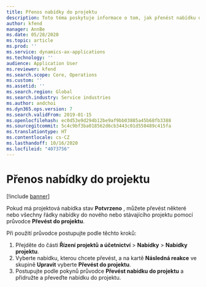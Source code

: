 ```yaml
---
title: Přenos nabídky do projektu
description: Toto téma poskytuje informace o tom, jak přenést nabídku do nového nebo stávajícího projektu.
author: kfend
manager: AnnBe
ms.date: 05/28/2020
ms.topic: article
ms.prod: ''
ms.service: dynamics-ax-applications
ms.technology: ''
audience: Application User
ms.reviewer: kfend
ms.search.scope: Core, Operations
ms.custom: ''
ms.assetid: ''
ms.search.region: Global
ms.search.industry: Service industries
ms.author: andchoi
ms.dyn365.ops.version: 7
ms.search.validFrom: 2019-01-15
ms.openlocfilehash: ec0d53e9d294b12be9af9bb03885a45b68fb3388
ms.sourcegitcommit: 5c4c9bf3ba018562d6cb3443c01d550489c415fa
ms.translationtype: HT
ms.contentlocale: cs-CZ
ms.lasthandoff: 10/16/2020
ms.locfileid: "4073756"
---
```

# <a name="transfer-a-quotation-to-a-project"></a>Přenos nabídky do projektu

[!include [banner](../includes/banner.md)]

Pokud má projektová nabídka stav **Potvrzeno** , můžete převést některé nebo všechny řádky nabídky do nového nebo stávajícího projektu pomocí průvodce **Převést do projektu**. 

Při použití průvodce postupujte podle těchto kroků:

1. Přejděte do části **Řízení projektů a účetnictví** > **Nabídky** > **Nabídky projektu**.
2. Vyberte nabídku, kterou chcete převést, a na kartě **Následná reakce** ve skupině **Upravit** vyberte **Převést do projektu**.
3. Postupujte podle pokynů průvodce **Převést nabídku do projektu** a přidružte a převeďte nabídku do projektu.
